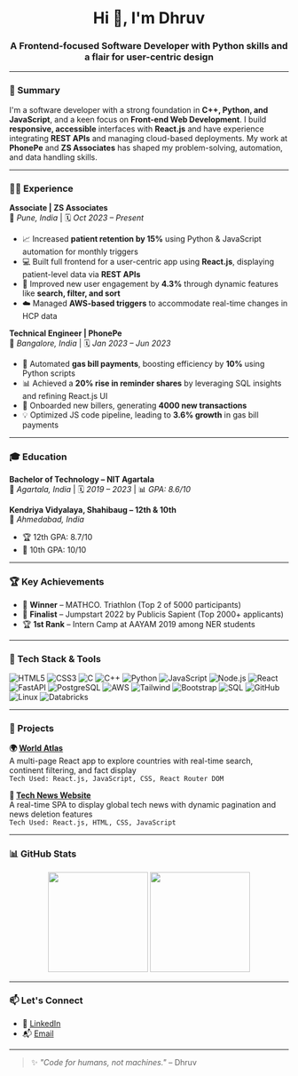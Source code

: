 <h1 align="center">Hi 👋, I'm Dhruv</h1>
<h3 align="center">A Frontend-focused Software Developer with Python skills and a flair for user-centric design</h3>

---

### 💼 Summary

I'm a software developer with a strong foundation in **C++, Python, and JavaScript**, and a keen focus on **Front-end Web Development**. I build **responsive, accessible** interfaces with **React.js** and have experience integrating **REST APIs** and managing cloud-based deployments. My work at **PhonePe** and **ZS Associates** has shaped my problem-solving, automation, and data handling skills.

---

### 🧑‍💻 Experience

**Associate | ZS Associates**  
📍 *Pune, India* | 🗓️ *Oct 2023 – Present*  
- 📈 Increased **patient retention by 15%** using Python & JavaScript automation for monthly triggers  
- 💻 Built full frontend for a user-centric app using **React.js**, displaying patient-level data via **REST APIs**  
- 🚀 Improved new user engagement by **4.3%** through dynamic features like **search, filter, and sort**  
- ☁️ Managed **AWS-based triggers** to accommodate real-time changes in HCP data  

**Technical Engineer | PhonePe**  
📍 *Bangalore, India* | 🗓️ *Jan 2023 – Jun 2023*  
- 🔧 Automated **gas bill payments**, boosting efficiency by **10%** using Python scripts  
- 📊 Achieved a **20% rise in reminder shares** by leveraging SQL insights and refining React.js UI  
- 🤝 Onboarded new billers, generating **4000 new transactions**  
- 💡 Optimized JS code pipeline, leading to **3.6% growth** in gas bill payments  

---

### 🎓 Education

**Bachelor of Technology – NIT Agartala**  
📍 *Agartala, India* | 🗓️ *2019 – 2023* | 📊 *GPA: 8.6/10*  

**Kendriya Vidyalaya, Shahibaug – 12th & 10th**  
📍 *Ahmedabad, India*  
- 🏆 12th GPA: 8.7/10  
- 🏅 10th GPA: 10/10  

---

### 🏆 Key Achievements

- 🥇 **Winner** – MATHCO. Triathlon (Top 2 of 5000 participants)  
- 🥈 **Finalist** – Jumpstart 2022 by Publicis Sapient (Top 2000+ applicants)  
- 🏆 **1st Rank** – Intern Camp at AAYAM 2019 among NER students  

---

### 🧰 Tech Stack & Tools

![HTML5](https://img.shields.io/badge/HTML5-E34F26?style=flat&logo=html5&logoColor=white)
![CSS3](https://img.shields.io/badge/CSS3-1572B6?style=flat&logo=css3&logoColor=white)
![C](https://img.shields.io/badge/C-00599C?style=flat&logo=c&logoColor=white)
![C++](https://img.shields.io/badge/C++-00599C?style=flat&logo=c%2B%2B&logoColor=white)
![Python](https://img.shields.io/badge/Python-3776AB?style=flat&logo=python&logoColor=white)
![JavaScript](https://img.shields.io/badge/JavaScript-F7DF1E?style=flat&logo=javascript&logoColor=black)
![Node.js](https://img.shields.io/badge/Node.js-339933?style=flat&logo=nodedotjs&logoColor=white)
![React](https://img.shields.io/badge/React-20232A?style=flat&logo=react)
![FastAPI](https://img.shields.io/badge/FastAPI-005571?style=flat&logo=fastapi)
![PostgreSQL](https://img.shields.io/badge/PostgreSQL-316192?style=flat&logo=postgresql&logoColor=white)
![AWS](https://img.shields.io/badge/AWS-232F3E?style=flat&logo=amazonaws)
![Tailwind](https://img.shields.io/badge/Tailwind_CSS-38B2AC?style=flat&logo=tailwind-css)
![Bootstrap](https://img.shields.io/badge/Bootstrap-563D7C?style=flat&logo=bootstrap)
![SQL](https://img.shields.io/badge/SQL-4479A1?style=flat&logo=mysql)
![GitHub](https://img.shields.io/badge/GitHub-181717?style=flat&logo=github)
![Linux](https://img.shields.io/badge/Linux-FCC624?style=flat&logo=linux)
![Databricks](https://img.shields.io/badge/Databricks-E87722?style=flat&logo=databricks)

---

### 🚀 Projects

**🌍 [World Atlas](https://reactexplorecountryproject.netlify.app/)**  
A multi-page React app to explore countries with real-time search, continent filtering, and fact display  
`Tech Used: React.js, JavaScript, CSS, React Router DOM`

**📰 [Tech News Website](https://gettechnews.netlify.app/)**  
A real-time SPA to display global tech news with dynamic pagination and news deletion features  
`Tech Used: React.js, HTML, CSS, JavaScript`

---

### 📊 GitHub Stats

<p align="center">
  <img src="https://github-readme-stats.vercel.app/api?username=yourusername&show_icons=true&theme=tokyonight" height="180" />
  <img src="https://github-readme-stats.vercel.app/api/top-langs/?username=yourusername&layout=compact&theme=tokyonight" height="180" />
</p>

---

### 📫 Let's Connect

- 🔗 [LinkedIn](https://linkedin.com/in/yourlinkedin)  
- 📬 [Email](mailto:you@example.com)

---

> ✨ _"Code for humans, not machines."_ – Dhruv
